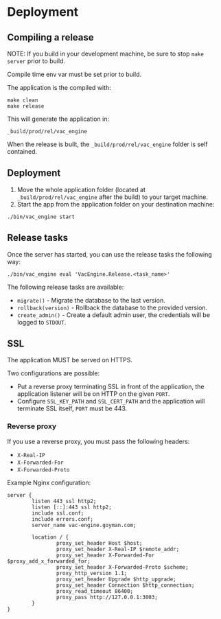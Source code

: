 # Deployment

## Compiling a release

NOTE: If you build in your development machine, be sure to stop `make server`
prior to build.

Compile time env var must be set prior to build.

The application is the compiled with:

```shell
make clean
make release
```

This will generate the application in:

`_build/prod/rel/vac_engine`

When the release is built, the
`_build/prod/rel/vac_engine`
folder is self contained.

## Deployment

1. Move the whole application folder (located at `_build/prod/rel/vac_engine`
   after the build) to your target machine.
2. Start the app from the application folder on your destination machine:

```console
./bin/vac_engine start
```

## Release tasks

Once the server has started, you can use the release tasks the following way:
```console
./bin/vac_engine eval 'VacEngine.Release.<task_name>'
```

The following release tasks are available:

- `migrate()` - Migrate the database to the last version.
- `rollback(version)` - Rollback the database to the provided version.
- `create_admin()` - Create a default admin user, the credentials will be logged
  to `STDOUT`.

## SSL

The application MUST be served on HTTPS.

Two configurations are possible:

- Put a reverse proxy terminating SSL in front of the application, the
  application listener will be on HTTP on the given `PORT`.
- Configure `SSL_KEY_PATH` and `SSL_CERT_PATH` and the application
  will terminate SSL itself, `PORT` must be 443.

### Reverse proxy

If you use a reverse proxy, you must pass the following headers:

- `X-Real-IP`
- `X-Forwarded-For`
- `X-Forwarded-Proto`

Example Nginx configuration:

```
server {
        listen 443 ssl http2;
        listen [::]:443 ssl http2;
        include ssl.conf;
        include errors.conf;
        server_name vac-engine.goyman.com;

        location / {
                proxy_set_header Host $host;
                proxy_set_header X-Real-IP $remote_addr;
                proxy_set_header X-Forwarded-For $proxy_add_x_forwarded_for;
                proxy_set_header X-Forwarded-Proto $scheme;
                proxy_http_version 1.1;
                proxy_set_header Upgrade $http_upgrade;
                proxy_set_header Connection $http_connection;
                proxy_read_timeout 86400;
                proxy_pass http://127.0.0.1:3003;
        }
}
```
